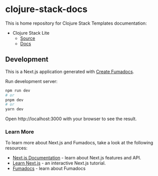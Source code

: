 # clojure-stack-docs

This is home repository for Clojure Stack Templates documentation:

- Clojure Stack Lite
  - [Source](https://github.com/abogoyavlensky/clojure-stack-lite)
  - [Docs](https://stack.bogoyavlensky.com/docs/lite)

## Development

This is a Next.js application generated with
[Create Fumadocs](https://github.com/fuma-nama/fumadocs).

Run development server:

```bash
npm run dev
# or
pnpm dev
# or
yarn dev
```

Open http://localhost:3000 with your browser to see the result.

### Learn More

To learn more about Next.js and Fumadocs, take a look at the following
resources:

- [Next.js Documentation](https://nextjs.org/docs) - learn about Next.js
  features and API.
- [Learn Next.js](https://nextjs.org/learn) - an interactive Next.js tutorial.
- [Fumadocs](https://fumadocs.vercel.app) - learn about Fumadocs

